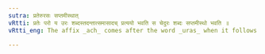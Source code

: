 ```yaml
---
sutra: प्रतेरुरसः सप्तमीस्थात्
vRtti: प्रतेः परो य उरः शब्दस्तदन्तात्समासादच् प्रत्ययो भवति स चेदुरः शब्दः सप्तमीस्थो भवति ॥
vRtti_eng: The affix _ach_ comes after the word _uras_ when it follows the word _prati_ in a compound, and it has the sense of the locative.

---
```


